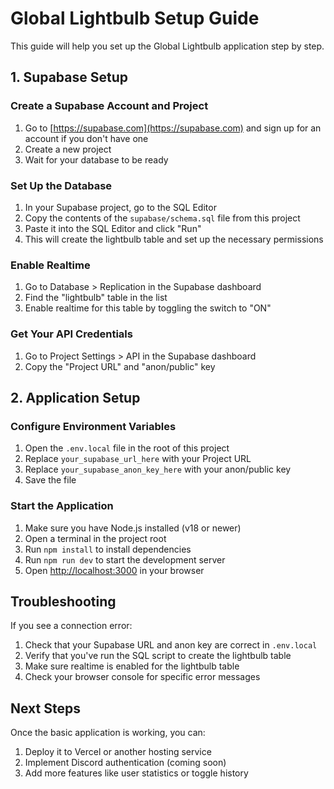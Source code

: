 # Global Lightbulb Setup Guide

This guide will help you set up the Global Lightbulb application step by step.

## 1. Supabase Setup

### Create a Supabase Account and Project
1. Go to [https://supabase.com](https://supabase.com) and sign up for an account if you don't have one
2. Create a new project
3. Wait for your database to be ready

### Set Up the Database
1. In your Supabase project, go to the SQL Editor
2. Copy the contents of the `supabase/schema.sql` file from this project
3. Paste it into the SQL Editor and click "Run"
4. This will create the lightbulb table and set up the necessary permissions

### Enable Realtime
1. Go to Database > Replication in the Supabase dashboard
2. Find the "lightbulb" table in the list
3. Enable realtime for this table by toggling the switch to "ON"

### Get Your API Credentials
1. Go to Project Settings > API in the Supabase dashboard
2. Copy the "Project URL" and "anon/public" key

## 2. Application Setup

### Configure Environment Variables
1. Open the `.env.local` file in the root of this project
2. Replace `your_supabase_url_here` with your Project URL
3. Replace `your_supabase_anon_key_here` with your anon/public key
4. Save the file

### Start the Application
1. Make sure you have Node.js installed (v18 or newer)
2. Open a terminal in the project root
3. Run `npm install` to install dependencies
4. Run `npm run dev` to start the development server
5. Open [http://localhost:3000](http://localhost:3000) in your browser

## Troubleshooting

If you see a connection error:
1. Check that your Supabase URL and anon key are correct in `.env.local`
2. Verify that you've run the SQL script to create the lightbulb table
3. Make sure realtime is enabled for the lightbulb table
4. Check your browser console for specific error messages

## Next Steps

Once the basic application is working, you can:
1. Deploy it to Vercel or another hosting service
2. Implement Discord authentication (coming soon)
3. Add more features like user statistics or toggle history 